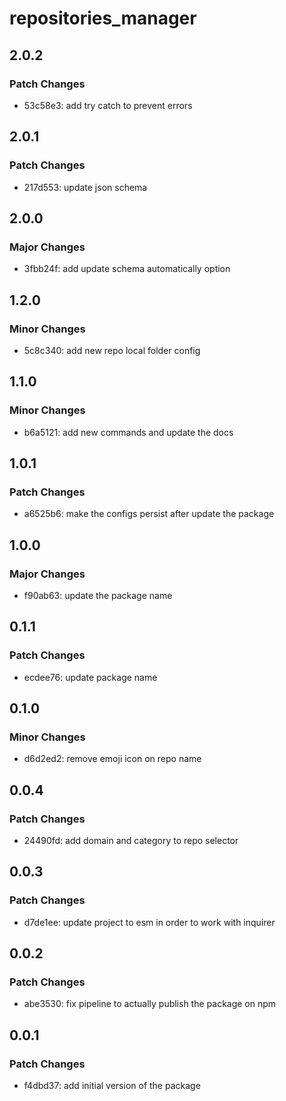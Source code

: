 # repositories_manager

## 2.0.2

### Patch Changes

- 53c58e3: add try catch to prevent errors

## 2.0.1

### Patch Changes

- 217d553: update json schema

## 2.0.0

### Major Changes

- 3fbb24f: add update schema automatically option

## 1.2.0

### Minor Changes

- 5c8c340: add new repo local folder config

## 1.1.0

### Minor Changes

- b6a5121: add new commands and update the docs

## 1.0.1

### Patch Changes

- a6525b6: make the configs persist after update the package

## 1.0.0

### Major Changes

- f90ab63: update the package name

## 0.1.1

### Patch Changes

- ecdee76: update package name

## 0.1.0

### Minor Changes

- d6d2ed2: remove emoji icon on repo name

## 0.0.4

### Patch Changes

- 24490fd: add domain and category to repo selector

## 0.0.3

### Patch Changes

- d7de1ee: update project to esm in order to work with inquirer

## 0.0.2

### Patch Changes

- abe3530: fix pipeline to actually publish the package on npm

## 0.0.1

### Patch Changes

- f4dbd37: add initial version of the package
